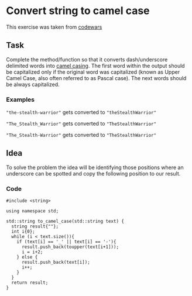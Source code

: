 # Convert string to camel case

This exercise was taken from [codewars](https://www.codewars.com/kata/517abf86da9663f1d2000003)

## Task
Complete the method/function so that it converts dash/underscore delimited words into [camel casing](https://en.wikipedia.org/wiki/Camel_case). The first word within the output should be capitalized only if the original word was capitalized (known as Upper Camel Case, also often referred to as Pascal case). The next words should be always capitalized.

### Examples

`"the-stealth-warrior"` gets converted to `"theStealthWarrior"`

`"The_Stealth_Warrior"` gets converted to `"TheStealthWarrior"`

`"The_Stealth-Warrior"` gets converted to `"TheStealthWarrior"`

## Idea

To solve the problem the idea will be identifying those positions where an underscore can be spotted and copy the following position to our result.

### Code
```
#include <string>

using namespace std;

std::string to_camel_case(std::string text) {
  string result{""};
  int i{0};
  while (i < text.size()){
    if (text[i] == '_' || text[i] == '-'){
      result.push_back(toupper(text[i+1]));
      i = i+2;
    } else {
      result.push_back(text[i]);
      i++;
    }
  }
  return result;
}

```
